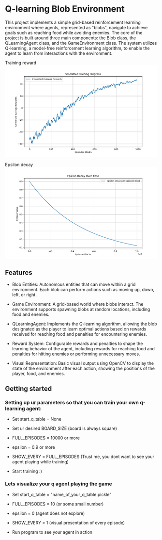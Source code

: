 # Q-learning Blob Environment

This project implements a simple grid-based reinforcement learning environment where agents, represented as "blobs", navigate to achieve goals such as reaching food while avoiding enemies.
The core of the project is built around three main components: the Blob class, the QLearningAgent class, and the GameEnvironment class. The system utilizes Q-learning, a model-free reinforcement learning algorithm, to enable the agent to learn from interactions with the environment.

Training reward
![Example Image](Smoothed_Plot_training.png)

Epsilon decay
![Example Image](Epsilon_decay.png)

## Features

- Blob Entities: Autonomous entities that can move within a grid environment. Each blob can perform actions such as moving up, down, left, or right.

- Game Environment: A grid-based world where blobs interact. The environment supports spawning blobs at random locations, including food and enemies.

- QLearningAgent: Implements the Q-learning algorithm, allowing the blob designated as the player to learn optimal actions based on rewards received for reaching food and penalties for encountering enemies.

- Reward System: Configurable rewards and penalties to shape the learning behavior of the agent, including rewards for reaching food and penalties for hitting enemies or performing unnecessary moves.

- Visual Representation: Basic visual output using OpenCV to display the state of the environment after each action, showing the positions of the player, food, and enemies.

## Getting started

### Setting up ur parameters so that you can train your own q-learning agent:

- Set start_q_table = None

- Set ur desired BOARD_SIZE (board is always square)

- FULL_EPISODES = 10000 or more

- epsilon = 0.9 or more

- SHOW_EVERY = FULL_EPISODES (Trust me, you dont want to see your agent playing while training)

- Start training :)

### Lets visualize your q agent playing the game

- Set start_q_table = "name_of_your_q_table.pickle"

- FULL_EPISODES = 10 (or some small number)

- epsilon = 0 (agent does not explore)

- SHOW_EVERY = 1 (visual presentation of every episode)

- Run program to see your agent in action
